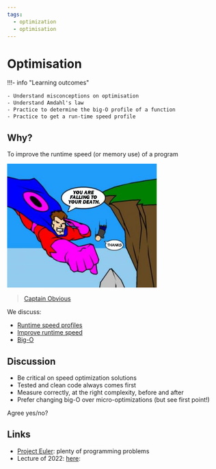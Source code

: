 ```yaml
---
tags:
  - optimization
  - optimisation
---
```


# Optimisation

!!!- info "Learning outcomes"

    - Understand misconceptions on optimisation
    - Understand Amdahl's law
    - Practice to determine the big-O profile of a function
    - Practice to get a run-time speed profile

## Why?

To improve the runtime speed (or memory use) of a program

![Captain Obvious](captain_obvious.png)

> [Captain Obvious](https://allthetropes.org/wiki/File:Captainobvious02_778_7124.png)

We discuss:

- [Runtime speed profiles](runtime_speed_profiles.md)
- [Improve runtime speed](improve_runtime_speed.md)
- [Big-O](big_o.md)

## Discussion

- Be critical on speed optimization solutions
- Tested and clean code always comes first
- Measure correctly, at the right complexity, before and after
- Prefer changing big-O over micro-optimizations (but see first point!)

Agree yes/no?

## Links

- [Project Euler](https://projecteuler.net/archives): plenty of programming problems
- Lecture of 2022: [here](https://uppsala.instructure.com/courses/69215/pages/optimisation-when-and-how?module_item_id=503139):
